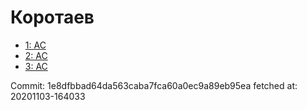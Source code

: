 # Коротаев
- [1: AC](1.md)
- [2: AC](2.md)
- [3: AC](3.md)

Commit: 1e8dfbbad64da563caba7fca60a0ec9a89eb95ea
 fetched at: 20201103-164033
